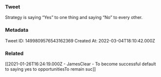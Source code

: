 ### Tweet
Strategy is saying “Yes” to one thing and saying “No” to every other.

### Metadata
Tweet ID: 1499809576543162369
Created At: 2022-03-04T18:10:42.000Z

### Related
[[2021-01-26T16:24:19.000Z - JamesClear - To become successful default to saying yes to opportunitiesTo remain suc]]

